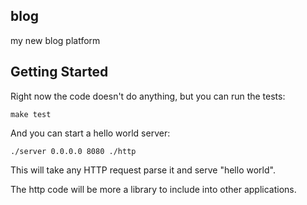 blog
----

my new blog platform


Getting Started
---------------

Right now the code doesn't do anything, but you can run the tests:

	make test

And you can start a hello world server:

	./server 0.0.0.0 8080 ./http

This will take any HTTP request parse it and serve "hello world".

The http code will be more a library to include into other applications.
